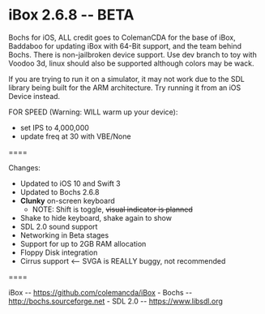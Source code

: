 iBox 2.6.8 -- BETA
====

Bochs for iOS, ALL credit goes to ColemanCDA for the base of iBox, Baddaboo for updating iBox with 64-Bit support, and the team behind Bochs. There is non-jailbroken device support. Use dev branch to toy with Voodoo 3d, linux should also be supported although colors may be wack. 

If you are trying to run it on a simulator, it may not work due to the SDL library being built for the ARM architecture.  Try running it from an iOS Device instead.

FOR SPEED (Warning: WILL warm up your device):
* set IPS to 4,000,000
* update freq at 30 with VBE/None

====

Changes:
* Updated to iOS 10 and Swift 3
* Updated to Bochs 2.6.8
* **Clunky** on-screen keyboard
   * NOTE: Shift is toggle, ~~visual indicator is planned~~
* Shake to hide keyboard, shake again to show
* SDL 2.0 sound support
* Networking in Beta stages
* Support for up to 2GB RAM allocation
* Floppy Disk integration
* Cirrus support <-- SVGA is REALLY buggy, not recommended

====

iBox -- https://github.com/colemancda/iBox - Bochs -- http://bochs.sourceforge.net - SDL 2.0 -- https://www.libsdl.org


